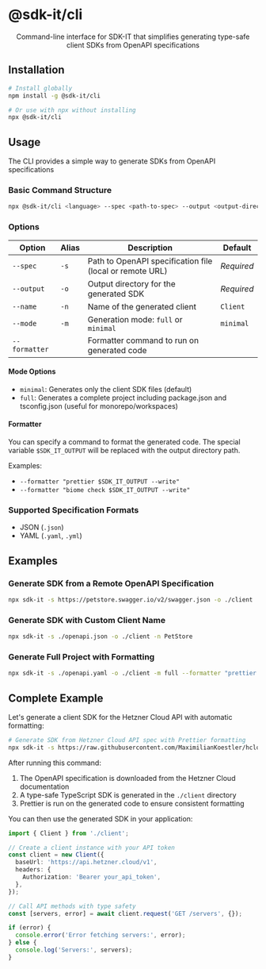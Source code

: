 # @sdk-it/cli

<p align="center">Command-line interface for SDK-IT that simplifies generating type-safe client SDKs from OpenAPI specifications</p>

## Installation

```bash
# Install globally
npm install -g @sdk-it/cli

# Or use with npx without installing
npx @sdk-it/cli
```

## Usage

The CLI provides a simple way to generate SDKs from OpenAPI specifications

### Basic Command Structure

```bash
npx @sdk-it/cli <language> --spec <path-to-spec> --output <output-directory> [options]
```

### Options

| Option        | Alias | Description                                              | Default    |
| ------------- | ----- | -------------------------------------------------------- | ---------- |
| `--spec`      | `-s`  | Path to OpenAPI specification file (local or remote URL) | _Required_ |
| `--output`    | `-o`  | Output directory for the generated SDK                   | _Required_ |
| `--name`      | `-n`  | Name of the generated client                             | `Client`   |
| `--mode`      | `-m`  | Generation mode: `full` or `minimal`                     | `minimal`  |
| `--formatter` |       | Formatter command to run on generated code               |            |

#### Mode Options

- `minimal`: Generates only the client SDK files (default)
- `full`: Generates a complete project including package.json and tsconfig.json (useful for monorepo/workspaces)

#### Formatter

You can specify a command to format the generated code. The special variable `$SDK_IT_OUTPUT` will be replaced with the output directory path.

Examples:

- `--formatter "prettier $SDK_IT_OUTPUT --write"`
- `--formatter "biome check $SDK_IT_OUTPUT --write"`

### Supported Specification Formats

- JSON (`.json`)
- YAML (`.yaml`, `.yml`)

## Examples

### Generate SDK from a Remote OpenAPI Specification

```bash
npx sdk-it -s https://petstore.swagger.io/v2/swagger.json -o ./client
```

### Generate SDK with Custom Client Name

```bash
npx sdk-it -s ./openapi.json -o ./client -n PetStore
```

### Generate Full Project with Formatting

```bash
npx sdk-it -s ./openapi.yaml -o ./client -m full --formatter "prettier $SDK_IT_OUTPUT --write"
```

## Complete Example

Let's generate a client SDK for the Hetzner Cloud API with automatic formatting:

```bash
# Generate SDK from Hetzner Cloud API spec with Prettier formatting
npx sdk-it -s https://raw.githubusercontent.com/MaximilianKoestler/hcloud-openapi/refs/heads/main/openapi/hcloud.json -o ./client --formatter "prettier $SDK_IT_OUTPUT --write"
```

After running this command:

1. The OpenAPI specification is downloaded from the Hetzner Cloud documentation
2. A type-safe TypeScript SDK is generated in the `./client` directory
3. Prettier is run on the generated code to ensure consistent formatting

You can then use the generated SDK in your application:

```typescript
import { Client } from './client';

// Create a client instance with your API token
const client = new Client({
  baseUrl: 'https://api.hetzner.cloud/v1',
  headers: {
    Authorization: 'Bearer your_api_token',
  },
});

// Call API methods with type safety
const [servers, error] = await client.request('GET /servers', {});

if (error) {
  console.error('Error fetching servers:', error);
} else {
  console.log('Servers:', servers);
}
```

